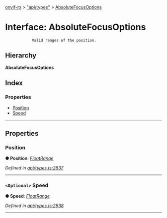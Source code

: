 [onvif-rx](../README.md) > ["api/types"](../modules/_api_types_.md) > [AbsoluteFocusOptions](../interfaces/_api_types_.absolutefocusoptions.md)

# Interface: AbsoluteFocusOptions

```
            Valid ranges of the position.
```

## Hierarchy

**AbsoluteFocusOptions**

## Index

### Properties

* [Position](_api_types_.absolutefocusoptions.md#position)
* [Speed](_api_types_.absolutefocusoptions.md#speed)

---

## Properties

<a id="position"></a>

###  Position

**● Position**: *[FloatRange](_api_types_.floatrange.md)*

*Defined in [api/types.ts:2637](https://github.com/patrickmichalina/onvif-rx/blob/034e4d6/src/api/types.ts#L2637)*

___
<a id="speed"></a>

### `<Optional>` Speed

**● Speed**: *[FloatRange](_api_types_.floatrange.md)*

*Defined in [api/types.ts:2638](https://github.com/patrickmichalina/onvif-rx/blob/034e4d6/src/api/types.ts#L2638)*

___

